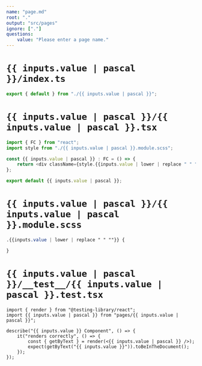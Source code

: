 ```yaml
---
name: "page.md"
root: "."
output: "src/pages"
ignore: ["."]
questions:
    value: "Please enter a page name."
---
```


# `{{ inputs.value | pascal }}/index.ts`

```typescript
export { default } from "./{{ inputs.value | pascal }}";
```

# `{{ inputs.value | pascal }}/{{ inputs.value | pascal }}.tsx`

```typescript
import { FC } from "react";
import style from "./{{ inputs.value | pascal }}.module.scss";

const {{ inputs.value | pascal }} : FC = () => {
	return <div className={style.{{inputs.value | lower | replace " " "" }}}>{{inputs.value}}</div>;
};

export default {{ inputs.value | pascal }};
```

# `{{ inputs.value | pascal }}/{{ inputs.value | pascal }}.module.scss`

```scss
.{{inputs.value | lower | replace " " ""}} {

}
```

# `{{ inputs.value | pascal }}/__test__/{{ inputs.value | pascal }}.test.tsx`

```tsx
import { render } from "@testing-library/react";
import {{ inputs.value | pascal }} from "pages/{{ inputs.value | pascal }}";

describe("{{ inputs.value }} Component", () => {
	it("renders correctly", () => {
		const { getByText } = render(<{{ inputs.value | pascal }} />);
		expect(getByText("{{ inputs.value }}")).toBeInTheDocument();
	});
});
```
